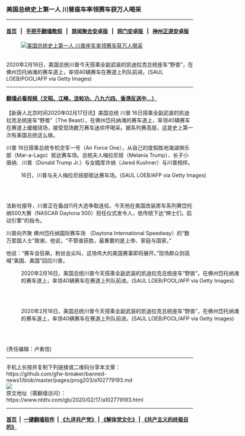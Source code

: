 ### 美国总统史上第一人 川普座车率领赛车获万人喝采
------------------------

#### [首页](https://github.com/gfw-breaker/banned-news1/blob/master/README.md) &nbsp;&nbsp;|&nbsp;&nbsp; [手把手翻墙教程](https://github.com/gfw-breaker/guides/wiki) &nbsp;&nbsp;|&nbsp;&nbsp; [禁闻聚合安卓版](https://github.com/gfw-breaker/bn-android) &nbsp;&nbsp;|&nbsp;&nbsp; [网门安卓版](https://github.com/oGate2/oGate) &nbsp;&nbsp;|&nbsp;&nbsp; [神州正道安卓版](https://github.com/SzzdOgate/update) 



<div><div class="featured_image">
 <a href="https://i.ntdtv.com/assets/uploads/2020/02/GettyImages-1201375842.jpg" target="_blank">
  <figure>
   <img alt="美国总统史上第一人 川普座车率领赛车获万人喝采" src="https://i.ntdtv.com/assets/uploads/2020/02/GettyImages-1201375842-800x450.jpg"/>
  </figure><br/>
 </a>
 <span class="caption">
  2020年2月16日，美国总统川普今天搭乘全副武装的凯迪拉克总统座车“野兽”，在佛州岱托纳滩的赛车道上，率领40辆赛车在赛道上列队前进。(SAUL LOEB/POOL/AFP via Getty Images)
 </span>
</div>
</div><hr/>

#### [翻墙必看视频（文昭、江峰、法轮功、八九六四、香港反送中...）](https://github.com/gfw-breaker/banned-news1/blob/master/pages/link3.md)

<div><div class="post_content" itemprop="articleBody">
 <p>
  【新唐人北京时间2020年02月17日讯】美国总统
  <ok href="https://www.ntdtv.com/gb/川普.htm">
   川普
  </ok>
  16日搭乘全副武装的凯迪拉克总统座车“野兽”（The Beast），在佛州岱托纳滩的赛车道上，率领40辆赛车在赛道上缓缓绕场，接受现场数万赛车迷欢呼喝采。据系列赛高层，这是史上第一次有美国总统这么做。
 </p>
 <p>
  <ok href="https://www.ntdtv.com/gb/川普.htm">
   川普
  </ok>
  16日搭乘总统专机空军一号（Air Force One），从自己的度假胜地海湖俱乐部（Mar-a-Lago）抵达赛车场。总统夫人梅拉尼娅（Melania Trump）、长子小唐纳．川普（Donald Trump Jr.）与女婿库许纳（Jared Kushner）与川普相伴。
 </p>
 <figure class="wp-caption alignnone" id="attachment_102779200" style="width: 600px">
  <img alt="" class="size-medium wp-image-102779200" src="https://i.ntdtv.com/assets/uploads/2020/02/GettyImages-1201378395-600x386.jpg">
   <br/><figcaption class="wp-caption-text">
    16日，川普与夫人梅拉尼娅部抵达赛车场。(SAUL LOEB/AFP via Getty Images)
   </figcaption><br/>
  </img>
 </figure><br/>
 <p>
  法新社报导，川普正在备战11月大选争取连任。今天他在美国改装房车系列赛岱托纳500大赛（NASCAR Daytona 500）担任仪式发令人，依传统下达“绅士们，启动引擎”的指令。
 </p>
 <p>
  川普向齐聚
  <ok href="https://www.ntdtv.com/gb/佛州岱托纳国际赛车场.htm">
   佛州岱托纳国际赛车场
  </ok>
  （Daytona International Speedway）的“数万爱国人士”致谢，他说，“不管谁获胜，最重要的是上帝、家庭与国家。”
 </p>
 <p>
  他说：“赛车会狂飙，粉丝会尖叫，这场伟大的美国赛事即将展开。”现场群众则高喊“美国、美国”回应川普。
 </p>
 <div class="video_fit_container">
 </div>
 <figure class="wp-caption alignnone" id="attachment_102779194" style="width: 600px">
  <img alt="" class="size-medium wp-image-102779194" src="https://i.ntdtv.com/assets/uploads/2020/02/GettyImages-1201375842-600x388.jpg">
   <br/><figcaption class="wp-caption-text">
    2020年2月16日，美国总统川普今天搭乘全副武装的凯迪拉克总统座车“野兽”，在佛州岱托纳滩的赛车道上，率领40辆赛车在赛道上列队前进。(SAUL LOEB/POOL/AFP via Getty Images)
   </figcaption><br/>
  </img>
 </figure><br/>
 <figure class="wp-caption alignnone" id="attachment_102779195" style="width: 600px">
  <img alt="" class="size-medium wp-image-102779195" src="https://i.ntdtv.com/assets/uploads/2020/02/GettyImages-1201375940-600x371.jpg"/>
  <br/><figcaption class="wp-caption-text">
   2020年2月16日，美国总统川普今天搭乘全副武装的凯迪拉克总统座车“野兽”，在佛州岱托纳滩的赛车道上，率领40辆赛车在赛道上列队前进。(SAUL LOEB/POOL/AFP via Getty Images)
  </figcaption><br/>
 </figure><br/>
 <p>
  (责任编辑：卢勇信)
 </p>
 <div class="single_ad">
 </div>
</div>
</div>
<hr/>
手机上长按并复制下列链接或二维码分享本文章：<br/>
https://github.com/gfw-breaker/banned-news1/blob/master/pages/prog203/a102779193.md <br/>
<a href='https://github.com/gfw-breaker/banned-news1/blob/master/pages/prog203/a102779193.md'><img src='https://github.com/gfw-breaker/banned-news1/blob/master/pages/prog203/a102779193.md.png'/></a> <br/>
原文地址（需翻墙访问）：https://www.ntdtv.com/gb/2020/02/17/a102779193.html


------------------------
#### [首页](https://github.com/gfw-breaker/banned-news1/blob/master/README.md) &nbsp;|&nbsp; [一键翻墙软件](https://github.com/gfw-breaker/nogfw/blob/master/README.md) &nbsp;| [《九评共产党》](https://github.com/gfw-breaker/9ping.md/blob/master/README.md#九评之一评共产党是什么) | [《解体党文化》](https://github.com/gfw-breaker/jtdwh.md/blob/master/README.md) | [《共产主义的终极目的》](https://github.com/gfw-breaker/gczydzjmd.md/blob/master/README.md)


<img src='http://gfw-breaker.win/banned-news/pages/prog203/a102779193.md' width='0px' height='0px'/>